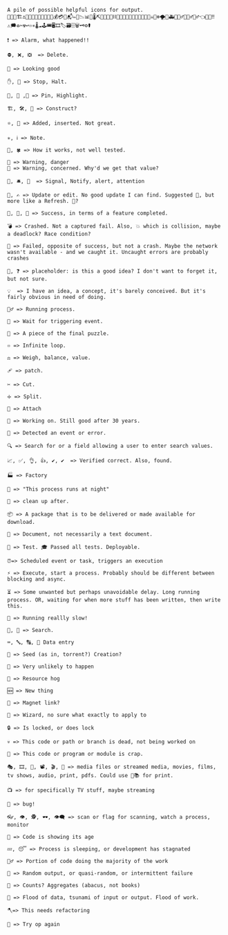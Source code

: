     A pile of possible helpful icons for output.
    🚨🛑🚚🏗⚓🧨🎉🎯🦺👑📼📀📒🔖💰💳📧📬✏📅📉📊📏🌡️⛏🔧🔗⛓️‍💥⛓🧰💊🚪🚫🆕🆗🔴🔘🚩🏁🏴‍☠️🏓❄🌪🚜🚑🐣🏃‍♂️👷🕵️‍♂️🙋‍♂️👈🥵🧯‼️                  ⚠🗯♻✂☢↩♾✳🌡☁🕹🎟🖥🎞🏷🗃🗄🗑🗝⚙⚰
    
    ❗ => Alarm, what happened!!

    ⛔, ❌, ❎  => Delete.                                   
                    
    🌈 => Looking good

    ✋, 🎌 => Stop, Halt.                          

    📌, 🧷 ,📍 => Pin, Highlight.
    
    🏗️, 🛠️, 🧱 => Construct?

    ⭐, 🌟 => Added, inserted. Not great. 
    
    ✳️, ℹ️ => Note.

    🤞, 🍀 => How it works, not well tested.

    🚩 => Warning, danger
    🤨 => Warning, concerned. Why'd we get that value?  

    👋, 🛎️, 🔔  => Signal, Notify, alert, attention

    📝, ✍ => Update or edit. No good update I can find. Suggested 🔄, but more like a Refresh. 🔨?

    🥂, 👏, 🎯 => Success, in terms of a feature completed.

    💣 => Crashed. Not a captured fail. Also, 💥 which is collision, maybe a deadlock? Race condition?

    🙁 => Failed, opposite of success, but not a crash. Maybe the network wasn't available - and we caught it. Uncaught errors are probably crashes

    🤔, ❓ => placeholder: is this a good idea? I don't want to forget it, but not sure.
    
    💡  => I have an idea, a concept, it's barely conceived. But it's fairly obvious in need of doing.

    🏃‍♂️ => Running process.

    🚦 => Wait for triggering event.

    🧩 => A piece of the final puzzle.

    ♾️ => Infinite loop.                      

    ⚖️ => Weigh, balance, value.

    🩹 => patch.

    ✂️ => Cut.

    ➗ => Split.

    📎 => Attach

    🚧 => Working on. Still good after 30 years.

    👀 => Detected an event or error.                                                            

    🔍 => Search for or a field allowing a user to enter search values.

    📈, ✅, 👌, 👍, ✔, ✔️  => Verified correct. Also, found.

    🏭 => Factory

    🌙 => "This process runs at night"

    🧹 => clean up after.

    📦 => A package that is to be delivered or made available for download.

    📃 => Document, not necessarily a text document.       

    🧪 => Test. 🎓 Passed all tests. Deployable.                                                                                              

    ⏰=> Scheduled event or task, triggers an execution

    ⚡ => Execute, start a process. Probably should be different between blocking and async.

    ⏳ => Some unwanted but perhaps unavoidable delay. Long running process. OR, waiting for when more stuff has been written, then write this.

    🐌 => Running reallly slow!                                                                  

    🔎, 🔦 => Search.

    ⌨️, 🔤, 🔠, 🔢 Data entry

    🌱 => Seed (as in, torrent?) Creation? 

    🦄 => Very unlikely to happen

    🐷 => Resource hog           

    🆕 => New thing

    🧲 => Magnet link?

    🧙 => Wizard, no sure what exactly to apply to
    
    🔒 => Is locked, or does lock
    
    💀 => This code or path or branch is dead, not being worked on
    
    💩 => This code or program or module is crap.
    
    🎭, 🎞️, 🎦, 📽️, 🎬, 🎥 => media files or streamed media, movies, films, tv shows, audio, print, pdfs. Could use 📕📚 for print.
    
    📺 => for specifically TV stuff, maybe streaming
    
    🐛 => bug!     
    
    👓, 👁️, 🕵️, 🕶️, 👁️‍🗨️ => scan or flag for scanning, watch a process, monitor

    👴 => Code is showing its age                              

    💤, 😴 => Process is sleeping, or development has stagnated

    🏋️‍♂️ => Portion of code doing the majority of the work  

    🎲 => Random output, or quasi-random, or intermittent failure

    🧮 => Counts? Aggregates (abacus, not books)

    🌊 => Flood of data, tsunami of input or output. Flood of work.

    🪓=> This needs refactoring
    
    🔁 => Try op again
